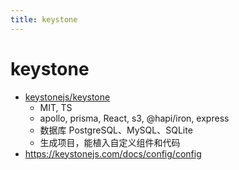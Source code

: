 ```yaml
---
title: keystone
---
```


# keystone

- [keystonejs/keystone](https://github.com/keystonejs/keystone)
  - MIT, TS
  - apollo, prisma, React, s3, @hapi/iron, express
  - 数据库 PostgreSQL、MySQL、SQLite
  - 生成项目，能植入自定义组件和代码
- https://keystonejs.com/docs/config/config
